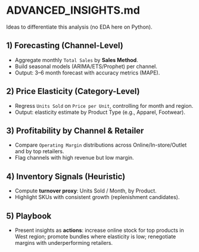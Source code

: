 # ADVANCED_INSIGHTS.md

Ideas to differentiate this analysis (no EDA here on Python).

## 1) Forecasting (Channel-Level)
- Aggregate monthly `Total Sales` by **Sales Method**.
- Build seasonal models (ARIMA/ETS/Prophet) per channel.
- Output: 3–6 month forecast with accuracy metrics (MAPE).

## 2) Price Elasticity (Category-Level)
- Regress `Units Sold` on `Price per Unit`, controlling for month and region.
- Output: elasticity estimate by Product Type (e.g., Apparel, Footwear).

## 3) Profitability by Channel & Retailer
- Compare `Operating Margin` distributions across Online/In-store/Outlet and by top retailers.
- Flag channels with high revenue but low margin.

## 4) Inventory Signals (Heuristic)
- Compute **turnover proxy**: Units Sold / Month, by Product.
- Highlight SKUs with consistent growth (replenishment candidates).

## 5) Playbook
- Present insights as **actions**: increase online stock for top products in West region; promote bundles where elasticity is low; renegotiate margins with underperforming retailers.
